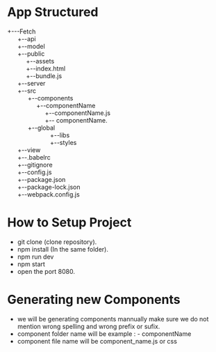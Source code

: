# App Structured 
  +---Fetch<bR>
  &nbsp;&nbsp;&nbsp;&nbsp;&nbsp;&nbsp;+--api<bR>
  &nbsp;&nbsp;&nbsp;&nbsp;&nbsp;&nbsp;+--model<bR>
  &nbsp;&nbsp;&nbsp;&nbsp;&nbsp;&nbsp;+--public<bR>
  &nbsp;&nbsp;&nbsp;&nbsp;&nbsp;&nbsp;&nbsp;&nbsp;&nbsp;&nbsp;&nbsp;+--assets<bR>
  &nbsp;&nbsp;&nbsp;&nbsp;&nbsp;&nbsp;&nbsp;&nbsp;&nbsp;&nbsp;&nbsp;+--index.html<br>
  &nbsp;&nbsp;&nbsp;&nbsp;&nbsp;&nbsp;&nbsp;&nbsp;&nbsp;&nbsp;&nbsp;+--bundle.js<br>
  &nbsp;&nbsp;&nbsp;&nbsp;&nbsp;&nbsp;+--server<br>
  &nbsp;&nbsp;&nbsp;&nbsp;&nbsp;&nbsp;+--src<br>
  &nbsp;&nbsp;&nbsp;&nbsp;&nbsp;&nbsp;&nbsp;&nbsp;&nbsp;&nbsp;&nbsp;&nbsp;+--components<br>
  &nbsp;&nbsp;&nbsp;&nbsp;&nbsp;&nbsp;&nbsp;&nbsp;&nbsp;&nbsp;&nbsp;&nbsp;&nbsp;&nbsp;&nbsp;&nbsp;&nbsp;+--componentName<bR>
  &nbsp;&nbsp;&nbsp;&nbsp;&nbsp;&nbsp;&nbsp;&nbsp;&nbsp;&nbsp;&nbsp;&nbsp;&nbsp;&nbsp;&nbsp;&nbsp;&nbsp;&nbsp;&nbsp;&nbsp;&nbsp;&nbsp;+--componentName.js<br>
  &nbsp;&nbsp;&nbsp;&nbsp;&nbsp;&nbsp;&nbsp;&nbsp;&nbsp;&nbsp;&nbsp;&nbsp;&nbsp;&nbsp;&nbsp;&nbsp;&nbsp;&nbsp;&nbsp;&nbsp;&nbsp;&nbsp;+--   componentName.<br>
   &nbsp;&nbsp;&nbsp;&nbsp;&nbsp;&nbsp;&nbsp;&nbsp;&nbsp;&nbsp;&nbsp;&nbsp;+--global<br>
   &nbsp;&nbsp;&nbsp;&nbsp;&nbsp;&nbsp;&nbsp;&nbsp;&nbsp;&nbsp;&nbsp;&nbsp;      &nbsp;&nbsp;&nbsp;&nbsp;&nbsp;&nbsp;&nbsp;&nbsp;&nbsp;&nbsp;&nbsp;&nbsp;+--libs<br>
 &nbsp;&nbsp;&nbsp;&nbsp;&nbsp;&nbsp;&nbsp;&nbsp;&nbsp;&nbsp;&nbsp;&nbsp; &nbsp;&nbsp;&nbsp;&nbsp;&nbsp;&nbsp;&nbsp;&nbsp;&nbsp;&nbsp;&nbsp;&nbsp;+--styles<br>
  &nbsp;&nbsp;&nbsp;&nbsp;&nbsp;&nbsp;+--view<br>
  &nbsp;&nbsp;&nbsp;&nbsp;&nbsp;&nbsp;+--.babelrc<br>
  &nbsp;&nbsp;&nbsp;&nbsp;&nbsp;&nbsp;+--gitignore<br>
  &nbsp;&nbsp;&nbsp;&nbsp;&nbsp;&nbsp;+--config.js<br>
  &nbsp;&nbsp;&nbsp;&nbsp;&nbsp;&nbsp;+--package.json<br>
  &nbsp;&nbsp;&nbsp;&nbsp;&nbsp;&nbsp;+--package-lock.json<br>
  &nbsp;&nbsp;&nbsp;&nbsp;&nbsp;&nbsp;+--webpack.config.js<br>
  
  
  # How to Setup Project
  
  * git clone (clone repository).
  * npm install (In the same folder).
  * npm run dev 
  * npm start
  * open the port 8080. 
  
  # Generating new Components
  
  * we will be generating components mannually make sure we do not mention wrong spelling and wrong prefix or sufix.
  * component folder name will be example : - componentName
  * component file name will be component_name.js or css 
  
    
